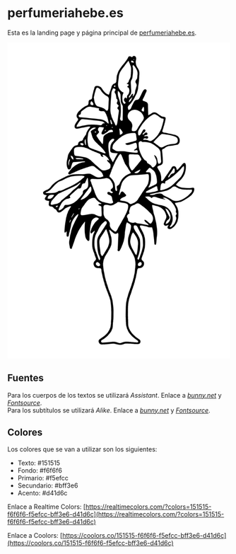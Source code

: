 # perfumeriahebe.es

Esta es la landing page y página principal de [perfumeriahebe.es](https://perfumeriahebe.es).

![Logo de Agua de Antequera](./src/img/Azucenas%20-%20Agua%20de%20Antequera.png)

## Fuentes

Para los cuerpos de los textos se utilizará *Assistant*. Enlace a [*bunny.net*](https://fonts.bunny.net/family/assistant) y [*Fontsource*](https://fontsource.org/fonts/assistant).  
Para los subtítulos se utilizará *Alike*. Enlace a [*bunny.net*](https://fonts.bunny.net/family/alike) y [*Fontsource*](https://fontsource.org/fonts/alike).

## Colores

Los colores que se van a utilizar son los siguientes:

- Texto: #151515
- Fondo: #f6f6f6
- Primario: #f5efcc
- Secundario: #bff3e6
- Acento: #d41d6c

Enlace a Realtime Colors: [https://realtimecolors.com/?colors=151515-f6f6f6-f5efcc-bff3e6-d41d6c](https://realtimecolors.com/?colors=151515-f6f6f6-f5efcc-bff3e6-d41d6c)

Enlace a Coolors: [https://coolors.co/151515-f6f6f6-f5efcc-bff3e6-d41d6c](https://coolors.co/151515-f6f6f6-f5efcc-bff3e6-d41d6c)
